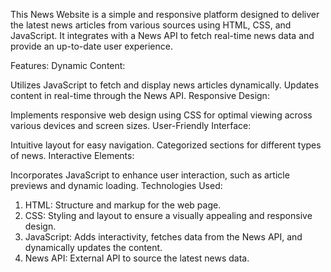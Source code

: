 This News Website is a simple and responsive platform designed to deliver the latest news articles from various sources using HTML, CSS, and JavaScript. It integrates with a News API to fetch real-time news data and provide an up-to-date user experience.

Features:
Dynamic Content:

Utilizes JavaScript to fetch and display news articles dynamically.
Updates content in real-time through the News API.
Responsive Design:

Implements responsive web design using CSS for optimal viewing across various devices and screen sizes.
User-Friendly Interface:

Intuitive layout for easy navigation.
Categorized sections for different types of news.
Interactive Elements:

Incorporates JavaScript to enhance user interaction, such as article previews and dynamic loading.
Technologies Used:
1. HTML: Structure and markup for the web page.
2. CSS: Styling and layout to ensure a visually appealing and responsive design.
3. JavaScript: Adds interactivity, fetches data from the News API, and dynamically updates the content.
4. News API: External API to source the latest news data.
